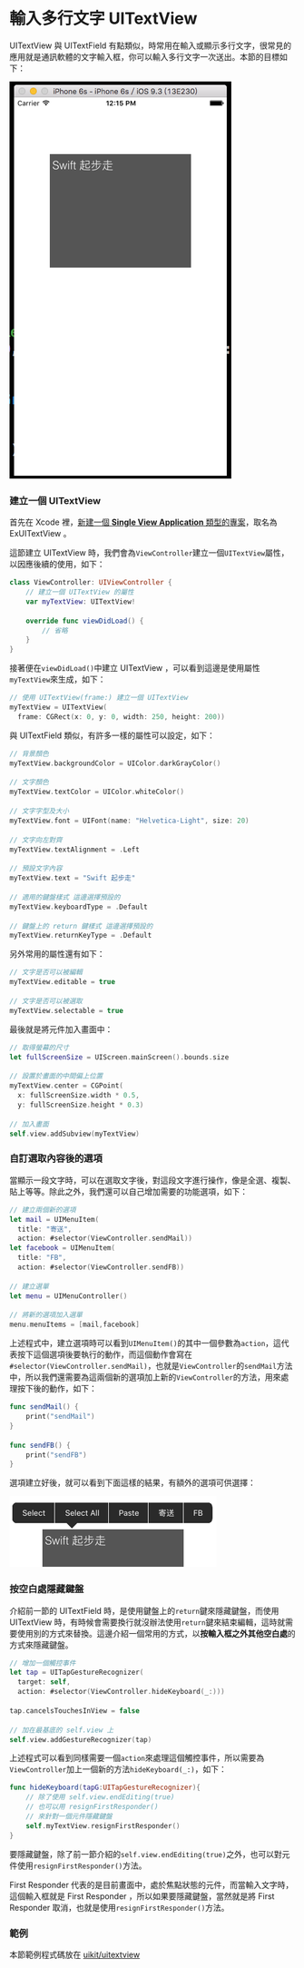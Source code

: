 # 輸入多行文字 UITextView

UITextView 與 UITextField 有點類似，時常用在輸入或顯示多行文字，很常見的應用就是通訊軟體的文字輸入框，你可以輸入多行文字一次送出。本節的目標如下：

![uitextview01](../images/uikit/uitextview/uitextview01.png)


### 建立一個 UITextView

首先在 Xcode 裡，[新建一個 **Single View Application** 類型的專案](../more/open_project.md#create_a_new_project)，取名為 ExUITextView 。

這節建立 UITextView 時，我們會為`ViewController`建立一個`UITextView`屬性，以因應後續的使用，如下：

```swift
class ViewController: UIViewController {
    // 建立一個 UITextView 的屬性
    var myTextView: UITextView!

    override func viewDidLoad() {
        // 省略
    }
}

```

接著便在`viewDidLoad()`中建立 UITextView ，可以看到這邊是使用屬性`myTextView`來生成，如下：

```swift
// 使用 UITextView(frame:) 建立一個 UITextView
myTextView = UITextView(
  frame: CGRect(x: 0, y: 0, width: 250, height: 200))

```

與 UITextField 類似，有許多一樣的屬性可以設定，如下：

```swift
// 背景顏色
myTextView.backgroundColor = UIColor.darkGrayColor()

// 文字顏色
myTextView.textColor = UIColor.whiteColor()

// 文字字型及大小
myTextView.font = UIFont(name: "Helvetica-Light", size: 20)

// 文字向左對齊
myTextView.textAlignment = .Left

// 預設文字內容
myTextView.text = "Swift 起步走"

// 適用的鍵盤樣式 這邊選擇預設的
myTextView.keyboardType = .Default

// 鍵盤上的 return 鍵樣式 這邊選擇預設的
myTextView.returnKeyType = .Default

```

另外常用的屬性還有如下：

```swift
// 文字是否可以被編輯
myTextView.editable = true

// 文字是否可以被選取
myTextView.selectable = true

```

最後就是將元件加入畫面中：

```swift
// 取得螢幕的尺寸
let fullScreenSize = UIScreen.mainScreen().bounds.size

// 設置於畫面的中間偏上位置
myTextView.center = CGPoint(
  x: fullScreenSize.width * 0.5,
  y: fullScreenSize.height * 0.3)

// 加入畫面
self.view.addSubview(myTextView)

```


### 自訂選取內容後的選項

當顯示一段文字時，可以在選取文字後，對這段文字進行操作，像是全選、複製、貼上等等。除此之外，我們還可以自己增加需要的功能選項，如下：

```swift
// 建立兩個新的選項
let mail = UIMenuItem(
  title: "寄送", 
  action: #selector(ViewController.sendMail))
let facebook = UIMenuItem(
  title: "FB",
  action: #selector(ViewController.sendFB))

// 建立選單
let menu = UIMenuController()

// 將新的選項加入選單
menu.menuItems = [mail,facebook]

```

上述程式中，建立選項時可以看到`UIMenuItem()`的其中一個參數為`action`，這代表按下這個選項後要執行的動作，而這個動作會寫在`#selector(ViewController.sendMail)`，也就是`ViewController`的`sendMail`方法中，所以我們還需要為這兩個新的選項加上新的`ViewController`的方法，用來處理按下後的動作，如下：

```swift
func sendMail() {
    print("sendMail")
}

func sendFB() {
    print("sendFB")
}

```

選項建立好後，就可以看到下面這樣的結果，有額外的選項可供選擇：

![uitextview02](../images/uikit/uitextview/uitextview02.png)


### 按空白處隱藏鍵盤

介紹前一節的 UITextField 時，是使用鍵盤上的`return`鍵來隱藏鍵盤，而使用 UITextView 時，有時候會需要換行就沒辦法使用`return`鍵來結束編輯，這時就需要使用別的方式來替換。這邊介紹一個常用的方式，以**按輸入框之外其他空白處**的方式來隱藏鍵盤。

```swift
// 增加一個觸控事件
let tap = UITapGestureRecognizer(
  target: self,
  action: #selector(ViewController.hideKeyboard(_:)))

tap.cancelsTouchesInView = false

// 加在最基底的 self.view 上
self.view.addGestureRecognizer(tap)

```

上述程式可以看到同樣需要一個`action`來處理這個觸控事件，所以需要為`ViewController`加上一個新的方法`hideKeyboard(_:)`，如下：

```swift
func hideKeyboard(tapG:UITapGestureRecognizer){
    // 除了使用 self.view.endEditing(true)
    // 也可以用 resignFirstResponder()
    // 來針對一個元件隱藏鍵盤
    self.myTextView.resignFirstResponder()
}

```

要隱藏鍵盤，除了前一節介紹的`self.view.endEditing(true)`之外，也可以對元件使用`resignFirstResponder()`方法。

First Responder 代表的是目前畫面中，處於焦點狀態的元件，而當輸入文字時，這個輸入框就是 First Responder ，所以如果要隱藏鍵盤，當然就是將 First Responder 取消，也就是使用`resignFirstResponder()`方法。


### 範例

本節範例程式碼放在 [uikit/uitextview](https://github.com/itisjoe/swiftgo_files/tree/master/uikit/uitextview)

